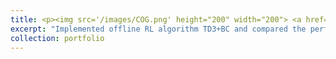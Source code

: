 ```yaml
---
title: <p><img src='/images/COG.png' height="200" width="200"> <a href="https://github.com/parnika31/cog_extended/tree/main"> Offline Reinforcement Learning</a> </p>
excerpt: "Implemented offline RL algorithm TD3+BC and compared the performance with CQL on pick and place experimental setup from [this](https://arxiv.org/pdf/2010.14500) paper. Additionally, compared the performance of CQL leveraging pretrained resnet vs CNN."
collection: portfolio
---
```

